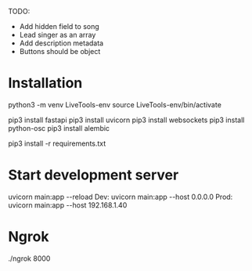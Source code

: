 TODO:
* Add hidden field to song
* Lead singer as an array
* Add description metadata
* Buttons should be object



# Installation
python3 -m venv LiveTools-env
source LiveTools-env/bin/activate

pip3 install fastapi
pip3 install uvicorn
pip3 install websockets
pip3 install python-osc
pip3 install alembic

pip3 install -r requirements.txt

# Start development server
uvicorn main:app --reload
Dev:
uvicorn main:app --host 0.0.0.0
Prod:
uvicorn main:app --host 192.168.1.40

# Ngrok

./ngrok 8000